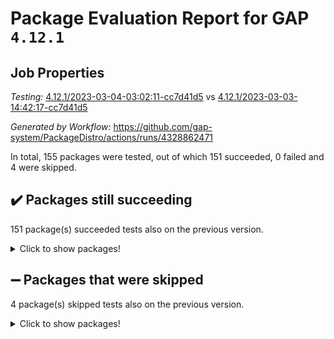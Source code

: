 # Package Evaluation Report for GAP `4.12.1`

## Job Properties

*Testing:* [4.12.1/2023-03-04-03:02:11-cc7d41d5](https://github.com/gap-system/PackageDistro/blob/data/reports/4.12.1/2023-03-04-03:02:11-cc7d41d5) vs [4.12.1/2023-03-03-14:42:17-cc7d41d5](https://github.com/gap-system/PackageDistro/blob/data/reports/4.12.1/2023-03-03-14:42:17-cc7d41d5)

*Generated by Workflow:* https://github.com/gap-system/PackageDistro/actions/runs/4328862471

In total, 155 packages were tested, out of which 151 succeeded, 0 failed and 4 were skipped.

## :heavy_check_mark: Packages still succeeding

151 package(s) succeeded tests also on the previous version.
<details><summary>Click to show packages!</summary>

- 4ti2interface 2023.02-04 [(success)](https://github.com/gap-system/PackageDistro/actions/runs/4328862471/jobs/7559083445)
- ace 5.6.2 [(success)](https://github.com/gap-system/PackageDistro/actions/runs/4328862471/jobs/7559083537)
- aclib 1.3.2 [(success)](https://github.com/gap-system/PackageDistro/actions/runs/4328862471/jobs/7559083629)
- agt 0.3.1 [(success)](https://github.com/gap-system/PackageDistro/actions/runs/4328862471/jobs/7559083710)
- alnuth 3.2.1 [(success)](https://github.com/gap-system/PackageDistro/actions/runs/4328862471/jobs/7559083807)
- anupq 3.3.0 [(success)](https://github.com/gap-system/PackageDistro/actions/runs/4328862471/jobs/7559083897)
- atlasrep 2.1.6 [(success)](https://github.com/gap-system/PackageDistro/actions/runs/4328862471/jobs/7559084002)
- autodoc 2022.10.20 [(success)](https://github.com/gap-system/PackageDistro/actions/runs/4328862471/jobs/7559084098)
- automata 1.15 [(success)](https://github.com/gap-system/PackageDistro/actions/runs/4328862471/jobs/7559084220)
- automgrp 1.3.2 [(success)](https://github.com/gap-system/PackageDistro/actions/runs/4328862471/jobs/7559084346)
- autpgrp 1.11 [(success)](https://github.com/gap-system/PackageDistro/actions/runs/4328862471/jobs/7559084494)
- cap 2023.03-02 [(success)](https://github.com/gap-system/PackageDistro/actions/runs/4328862471/jobs/7559084600)
- caratinterface 2.3.4 [(success)](https://github.com/gap-system/PackageDistro/actions/runs/4328862471/jobs/7559084694)
- cddinterface 2022.11.01 [(success)](https://github.com/gap-system/PackageDistro/actions/runs/4328862471/jobs/7559084778)
- circle 1.6.6 [(success)](https://github.com/gap-system/PackageDistro/actions/runs/4328862471/jobs/7559084860)
- classicpres 1.22 [(success)](https://github.com/gap-system/PackageDistro/actions/runs/4328862471/jobs/7559084945)
- cohomolo 1.6.11 [(success)](https://github.com/gap-system/PackageDistro/actions/runs/4328862471/jobs/7559085041)
- congruence 1.2.5 [(success)](https://github.com/gap-system/PackageDistro/actions/runs/4328862471/jobs/7559085117)
- corelg 1.56 [(success)](https://github.com/gap-system/PackageDistro/actions/runs/4328862471/jobs/7559085229)
- crime 1.6 [(success)](https://github.com/gap-system/PackageDistro/actions/runs/4328862471/jobs/7559085301)
- crisp 1.4.6 [(success)](https://github.com/gap-system/PackageDistro/actions/runs/4328862471/jobs/7559085376)
- crypting 0.10.4 [(success)](https://github.com/gap-system/PackageDistro/actions/runs/4328862471/jobs/7559085467)
- cryst 4.1.25 [(success)](https://github.com/gap-system/PackageDistro/actions/runs/4328862471/jobs/7559085580)
- crystcat 1.1.10 [(success)](https://github.com/gap-system/PackageDistro/actions/runs/4328862471/jobs/7559085666)
- ctbllib 1.3.4 [(success)](https://github.com/gap-system/PackageDistro/actions/runs/4328862471/jobs/7559085743)
- cubefree 1.19 [(success)](https://github.com/gap-system/PackageDistro/actions/runs/4328862471/jobs/7559085818)
- curlinterface 2.3.1 [(success)](https://github.com/gap-system/PackageDistro/actions/runs/4328862471/jobs/7559085892)
- cvec 2.7.6 [(success)](https://github.com/gap-system/PackageDistro/actions/runs/4328862471/jobs/7559085983)
- datastructures 0.3.0 [(success)](https://github.com/gap-system/PackageDistro/actions/runs/4328862471/jobs/7559086072)
- deepthought 1.0.6 [(success)](https://github.com/gap-system/PackageDistro/actions/runs/4328862471/jobs/7559086152)
- design 1.8 [(success)](https://github.com/gap-system/PackageDistro/actions/runs/4328862471/jobs/7559086230)
- difsets 2.3.1 [(success)](https://github.com/gap-system/PackageDistro/actions/runs/4328862471/jobs/7559086306)
- digraphs 1.6.1 [(success)](https://github.com/gap-system/PackageDistro/actions/runs/4328862471/jobs/7559086387)
- edim 1.3.6 [(success)](https://github.com/gap-system/PackageDistro/actions/runs/4328862471/jobs/7559086474)
- example 4.3.4 [(success)](https://github.com/gap-system/PackageDistro/actions/runs/4328862471/jobs/7559086568)
- examplesforhomalg 2023.02-04 [(success)](https://github.com/gap-system/PackageDistro/actions/runs/4328862471/jobs/7559086677)
- factint 1.6.3 [(success)](https://github.com/gap-system/PackageDistro/actions/runs/4328862471/jobs/7559086757)
- ferret 1.0.9 [(success)](https://github.com/gap-system/PackageDistro/actions/runs/4328862471/jobs/7559086813)
- fga 1.4.0 [(success)](https://github.com/gap-system/PackageDistro/actions/runs/4328862471/jobs/7559086872)
- fining 1.5.5 [(success)](https://github.com/gap-system/PackageDistro/actions/runs/4328862471/jobs/7559086946)
- float 1.0.3 [(success)](https://github.com/gap-system/PackageDistro/actions/runs/4328862471/jobs/7559087005)
- format 1.4.3 [(success)](https://github.com/gap-system/PackageDistro/actions/runs/4328862471/jobs/7559087065)
- forms 1.2.9 [(success)](https://github.com/gap-system/PackageDistro/actions/runs/4328862471/jobs/7559087119)
- fplsa 1.2.6 [(success)](https://github.com/gap-system/PackageDistro/actions/runs/4328862471/jobs/7559087183)
- fr 2.4.12 [(success)](https://github.com/gap-system/PackageDistro/actions/runs/4328862471/jobs/7559087277)
- francy 1.2.5 [(success)](https://github.com/gap-system/PackageDistro/actions/runs/4328862471/jobs/7559087334)
- fwtree 1.3 [(success)](https://github.com/gap-system/PackageDistro/actions/runs/4328862471/jobs/7559087410)
- gapdoc 1.6.6 [(success)](https://github.com/gap-system/PackageDistro/actions/runs/4328862471/jobs/7559087481)
- gauss 2023.02-04 [(success)](https://github.com/gap-system/PackageDistro/actions/runs/4328862471/jobs/7559087550)
- gaussforhomalg 2023.02-04 [(success)](https://github.com/gap-system/PackageDistro/actions/runs/4328862471/jobs/7559087605)
- gbnp 1.0.5 [(success)](https://github.com/gap-system/PackageDistro/actions/runs/4328862471/jobs/7559087669)
- generalizedmorphismsforcap 2023.02-01 [(success)](https://github.com/gap-system/PackageDistro/actions/runs/4328862471/jobs/7559087744)
- genss 1.6.8 [(success)](https://github.com/gap-system/PackageDistro/actions/runs/4328862471/jobs/7559087795)
- gradedmodules 2023.02-04 [(success)](https://github.com/gap-system/PackageDistro/actions/runs/4328862471/jobs/7559087850)
- gradedringforhomalg 2023.02-04 [(success)](https://github.com/gap-system/PackageDistro/actions/runs/4328862471/jobs/7559087923)
- grape 4.9.0 [(success)](https://github.com/gap-system/PackageDistro/actions/runs/4328862471/jobs/7559087993)
- groupoids 1.73 [(success)](https://github.com/gap-system/PackageDistro/actions/runs/4328862471/jobs/7559088076)
- grpconst 2.6.4 [(success)](https://github.com/gap-system/PackageDistro/actions/runs/4328862471/jobs/7559088163)
- guarana 0.96.3 [(success)](https://github.com/gap-system/PackageDistro/actions/runs/4328862471/jobs/7559088226)
- guava 3.18 [(success)](https://github.com/gap-system/PackageDistro/actions/runs/4328862471/jobs/7559088299)
- hap 1.53 [(success)](https://github.com/gap-system/PackageDistro/actions/runs/4328862471/jobs/7559088388)
- hapcryst 0.1.15 [(success)](https://github.com/gap-system/PackageDistro/actions/runs/4328862471/jobs/7559088456)
- hecke 1.5.3 [(success)](https://github.com/gap-system/PackageDistro/actions/runs/4328862471/jobs/7559088512)
- help 3.5 [(success)](https://github.com/gap-system/PackageDistro/actions/runs/4328862471/jobs/7559088582)
- homalg 2023.02-05 [(success)](https://github.com/gap-system/PackageDistro/actions/runs/4328862471/jobs/7559088651)
- homalgtocas 2023.02-04 [(success)](https://github.com/gap-system/PackageDistro/actions/runs/4328862471/jobs/7559088733)
- idrel 2.45 [(success)](https://github.com/gap-system/PackageDistro/actions/runs/4328862471/jobs/7559088815)
- images 1.3.1 [(success)](https://github.com/gap-system/PackageDistro/actions/runs/4328862471/jobs/7559088888)
- intpic 0.3.0 [(success)](https://github.com/gap-system/PackageDistro/actions/runs/4328862471/jobs/7559088965)
- io 4.8.1 [(success)](https://github.com/gap-system/PackageDistro/actions/runs/4328862471/jobs/7559089017)
- io_forhomalg 2023.02-04 [(success)](https://github.com/gap-system/PackageDistro/actions/runs/4328862471/jobs/7559089082)
- irredsol 1.4.4 [(success)](https://github.com/gap-system/PackageDistro/actions/runs/4328862471/jobs/7559089144)
- json 2.1.1 [(success)](https://github.com/gap-system/PackageDistro/actions/runs/4328862471/jobs/7559089228)
- jupyterkernel 1.5.0 [(success)](https://github.com/gap-system/PackageDistro/actions/runs/4328862471/jobs/7559089329)
- jupyterviz 1.5.6 [(success)](https://github.com/gap-system/PackageDistro/actions/runs/4328862471/jobs/7559089439)
- kan 1.35 [(success)](https://github.com/gap-system/PackageDistro/actions/runs/4328862471/jobs/7559089517)
- kbmag 1.5.11 [(success)](https://github.com/gap-system/PackageDistro/actions/runs/4328862471/jobs/7559089625)
- laguna 3.9.6 [(success)](https://github.com/gap-system/PackageDistro/actions/runs/4328862471/jobs/7559089704)
- liealgdb 2.2.1 [(success)](https://github.com/gap-system/PackageDistro/actions/runs/4328862471/jobs/7559089791)
- liepring 2.8 [(success)](https://github.com/gap-system/PackageDistro/actions/runs/4328862471/jobs/7559089889)
- liering 2.4.2 [(success)](https://github.com/gap-system/PackageDistro/actions/runs/4328862471/jobs/7559089983)
- linearalgebraforcap 2023.03-01 [(success)](https://github.com/gap-system/PackageDistro/actions/runs/4328862471/jobs/7559090063)
- localizeringforhomalg 2023.02-04 [(success)](https://github.com/gap-system/PackageDistro/actions/runs/4328862471/jobs/7559090141)
- loops 3.4.3 [(success)](https://github.com/gap-system/PackageDistro/actions/runs/4328862471/jobs/7559090217)
- lpres 1.0.3 [(success)](https://github.com/gap-system/PackageDistro/actions/runs/4328862471/jobs/7559090295)
- majoranaalgebras 1.5.1 [(success)](https://github.com/gap-system/PackageDistro/actions/runs/4328862471/jobs/7559090381)
- mapclass 1.4.6 [(success)](https://github.com/gap-system/PackageDistro/actions/runs/4328862471/jobs/7559090455)
- matgrp 0.70 [(success)](https://github.com/gap-system/PackageDistro/actions/runs/4328862471/jobs/7559090531)
- matricesforhomalg 2023.02-04 [(success)](https://github.com/gap-system/PackageDistro/actions/runs/4328862471/jobs/7559090611)
- modisom 2.5.4 [(success)](https://github.com/gap-system/PackageDistro/actions/runs/4328862471/jobs/7559090698)
- modulepresentationsforcap 2023.02-03 [(success)](https://github.com/gap-system/PackageDistro/actions/runs/4328862471/jobs/7559090776)
- modules 2023.02-04 [(success)](https://github.com/gap-system/PackageDistro/actions/runs/4328862471/jobs/7559090840)
- monoidalcategories 2023.02-05 [(success)](https://github.com/gap-system/PackageDistro/actions/runs/4328862471/jobs/7559090919)
- nconvex 2022.09-01 [(success)](https://github.com/gap-system/PackageDistro/actions/runs/4328862471/jobs/7559090984)
- nilmat 1.4.2 [(success)](https://github.com/gap-system/PackageDistro/actions/runs/4328862471/jobs/7559091043)
- nock 1.5 [(success)](https://github.com/gap-system/PackageDistro/actions/runs/4328862471/jobs/7559091131)
- normalizinterface 1.3.5 [(success)](https://github.com/gap-system/PackageDistro/actions/runs/4328862471/jobs/7559091200)
- nq 2.5.9 [(success)](https://github.com/gap-system/PackageDistro/actions/runs/4328862471/jobs/7559091268)
- numericalsgps 1.3.1 [(success)](https://github.com/gap-system/PackageDistro/actions/runs/4328862471/jobs/7559091354)
- openmath 11.5.3 [(success)](https://github.com/gap-system/PackageDistro/actions/runs/4328862471/jobs/7559091428)
- orb 4.9.0 [(success)](https://github.com/gap-system/PackageDistro/actions/runs/4328862471/jobs/7559091488)
- packagemanager 1.4.0 [(success)](https://github.com/gap-system/PackageDistro/actions/runs/4328862471/jobs/7559091586)
- patternclass 2.4.3 [(success)](https://github.com/gap-system/PackageDistro/actions/runs/4328862471/jobs/7559091634)
- permut 2.0.4 [(success)](https://github.com/gap-system/PackageDistro/actions/runs/4328862471/jobs/7559091696)
- polenta 1.3.10 [(success)](https://github.com/gap-system/PackageDistro/actions/runs/4328862471/jobs/7559091764)
- polymaking 0.8.6 [(success)](https://github.com/gap-system/PackageDistro/actions/runs/4328862471/jobs/7559091816)
- primgrp 3.4.4 [(success)](https://github.com/gap-system/PackageDistro/actions/runs/4328862471/jobs/7559091884)
- profiling 2.5.2 [(success)](https://github.com/gap-system/PackageDistro/actions/runs/4328862471/jobs/7559091957)
- qpa 1.34 [(success)](https://github.com/gap-system/PackageDistro/actions/runs/4328862471/jobs/7559092014)
- quagroup 1.8.3 [(success)](https://github.com/gap-system/PackageDistro/actions/runs/4328862471/jobs/7559092070)
- radiroot 2.9 [(success)](https://github.com/gap-system/PackageDistro/actions/runs/4328862471/jobs/7559092144)
- rcwa 4.7.1 [(success)](https://github.com/gap-system/PackageDistro/actions/runs/4328862471/jobs/7559092212)
- rds 1.8 [(success)](https://github.com/gap-system/PackageDistro/actions/runs/4328862471/jobs/7559092287)
- recog 1.4.2 [(success)](https://github.com/gap-system/PackageDistro/actions/runs/4328862471/jobs/7559092365)
- repndecomp 1.3.0 [(success)](https://github.com/gap-system/PackageDistro/actions/runs/4328862471/jobs/7559092439)
- repsn 3.1.0 [(success)](https://github.com/gap-system/PackageDistro/actions/runs/4328862471/jobs/7559092501)
- resclasses 4.7.3 [(success)](https://github.com/gap-system/PackageDistro/actions/runs/4328862471/jobs/7559092557)
- ringsforhomalg 2023.02-05 [(success)](https://github.com/gap-system/PackageDistro/actions/runs/4328862471/jobs/7559092616)
- sco 2023.02-04 [(success)](https://github.com/gap-system/PackageDistro/actions/runs/4328862471/jobs/7559092676)
- scscp 2.4.1 [(success)](https://github.com/gap-system/PackageDistro/actions/runs/4328862471/jobs/7559092742)
- semigroups 5.2.0 [(success)](https://github.com/gap-system/PackageDistro/actions/runs/4328862471/jobs/7559092807)
- sglppow 2.3 [(success)](https://github.com/gap-system/PackageDistro/actions/runs/4328862471/jobs/7559092877)
- sgpviz 0.999.5 [(success)](https://github.com/gap-system/PackageDistro/actions/runs/4328862471/jobs/7559092945)
- simpcomp 2.1.14 [(success)](https://github.com/gap-system/PackageDistro/actions/runs/4328862471/jobs/7559093013)
- singular 2023.02.09 [(success)](https://github.com/gap-system/PackageDistro/actions/runs/4328862471/jobs/7559093085)
- sl2reps 1.1 [(success)](https://github.com/gap-system/PackageDistro/actions/runs/4328862471/jobs/7559093144)
- sla 1.5.3 [(success)](https://github.com/gap-system/PackageDistro/actions/runs/4328862471/jobs/7559093198)
- smallgrp 1.5.2 [(success)](https://github.com/gap-system/PackageDistro/actions/runs/4328862471/jobs/7559093249)
- smallsemi 0.6.13 [(success)](https://github.com/gap-system/PackageDistro/actions/runs/4328862471/jobs/7559093298)
- sonata 2.9.6 [(success)](https://github.com/gap-system/PackageDistro/actions/runs/4328862471/jobs/7559093359)
- sophus 1.27 [(success)](https://github.com/gap-system/PackageDistro/actions/runs/4328862471/jobs/7559093396)
- spinsym 1.5.2 [(success)](https://github.com/gap-system/PackageDistro/actions/runs/4328862471/jobs/7559093451)
- standardff 0.9.4 [(success)](https://github.com/gap-system/PackageDistro/actions/runs/4328862471/jobs/7559093505)
- symbcompcc 1.3.2 [(success)](https://github.com/gap-system/PackageDistro/actions/runs/4328862471/jobs/7559093560)
- thelma 1.3 [(success)](https://github.com/gap-system/PackageDistro/actions/runs/4328862471/jobs/7559093632)
- tomlib 1.2.9 [(success)](https://github.com/gap-system/PackageDistro/actions/runs/4328862471/jobs/7559093680)
- toolsforhomalg 2023.02-06 [(success)](https://github.com/gap-system/PackageDistro/actions/runs/4328862471/jobs/7559093735)
- toric 1.9.5 [(success)](https://github.com/gap-system/PackageDistro/actions/runs/4328862471/jobs/7559093799)
- toricvarieties 2022.07.13 [(success)](https://github.com/gap-system/PackageDistro/actions/runs/4328862471/jobs/7559093863)
- transgrp 3.6.3 [(success)](https://github.com/gap-system/PackageDistro/actions/runs/4328862471/jobs/7559093952)
- ugaly 4.0.3 [(success)](https://github.com/gap-system/PackageDistro/actions/runs/4328862471/jobs/7559094016)
- unipot 1.5 [(success)](https://github.com/gap-system/PackageDistro/actions/runs/4328862471/jobs/7559094082)
- unitlib 4.2.0 [(success)](https://github.com/gap-system/PackageDistro/actions/runs/4328862471/jobs/7559094167)
- utils 0.82 [(success)](https://github.com/gap-system/PackageDistro/actions/runs/4328862471/jobs/7559094252)
- uuid 0.7 [(success)](https://github.com/gap-system/PackageDistro/actions/runs/4328862471/jobs/7559094332)
- walrus 0.9991 [(success)](https://github.com/gap-system/PackageDistro/actions/runs/4328862471/jobs/7559094411)
- wedderga 4.10.3 [(success)](https://github.com/gap-system/PackageDistro/actions/runs/4328862471/jobs/7559094479)
- xmod 2.91 [(success)](https://github.com/gap-system/PackageDistro/actions/runs/4328862471/jobs/7559094552)
- xmodalg 1.23 [(success)](https://github.com/gap-system/PackageDistro/actions/runs/4328862471/jobs/7559094640)
- yangbaxter 0.10.3 [(success)](https://github.com/gap-system/PackageDistro/actions/runs/4328862471/jobs/7559094721)
- zeromqinterface 0.14 [(success)](https://github.com/gap-system/PackageDistro/actions/runs/4328862471/jobs/7559094786)
</details>

## :heavy_minus_sign: Packages that were skipped

4 package(s) skipped tests also on the previous version.
<details><summary>Click to show packages!</summary>

- browse 1.8.20 [(skipped)](https://github.com/gap-system/PackageDistro/actions/runs/4328862471/jobs/7558950754)
- itc 1.5.1 [(skipped)](https://github.com/gap-system/PackageDistro/actions/runs/4328862471/jobs/7558950754)
- polycyclic 2.16 [(skipped)](https://github.com/gap-system/PackageDistro/actions/runs/4328862471/jobs/7558950754)
- xgap 4.31 [(skipped)](https://github.com/gap-system/PackageDistro/actions/runs/4328862471/jobs/7558950754)
</details>

